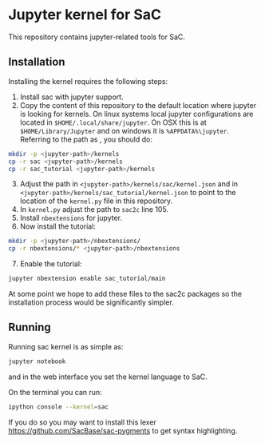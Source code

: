 # Jupyter kernel for SaC

This repository contains jupyter-related tools for SaC.

## Installation

Installing the kernel requires the following steps:

1. Install sac with jupyter support.
2. Copy the content of this repository to the default location where
   jupyter is looking for kernels. On linux systems local jupyter
   configurations are located in `$HOME/.local/share/jupyter`.
   On OSX this is at `$HOME/Library/Jupyter` and on windows it is
   `%APPDATA%\jupyter`. Referring to the path as <jupyter-path>,
    you should do:
```bash
mkdir -p <jupyter-path>/kernels
cp -r sac <jupyter-path>/kernels
cp -r sac_tutorial <jupyter-path>/kernels
```
3. Adjust the path in `<jupyter-path>/kernels/sac/kernel.json` and in
   `<jupyter-path>/kernels/sac_tutorial/kernel.json` to
   point to the location of the `kernel.py` file in this repository.
4. In `kernel.py` adjust the path to `sac2c` line 105.
5. Install `nbextensions` for jupyter.
6. Now install the tutorial:
```bash
mkdir -p <jupyter-path>/nbextensions/
cp -r nbextensions/* <jupyter-path>/nbextensions
```
7. Enable the tutorial:
```bash
jupyter nbextension enable sac_tutorial/main
```

At some point we hope to add these files to the sac2c packages so the
installation process would be significantly simpler.

## Running

Running sac kernel is as simple as:
```bash
jupyter notebook
```
and in the web interface you set the kernel language to SaC.

On the terminal you can run:
```bash
ipython console --kernel=sac
```
If you do so you may want to install this lexer https://github.com/SacBase/sac-pygments
to get syntax highlighting.

